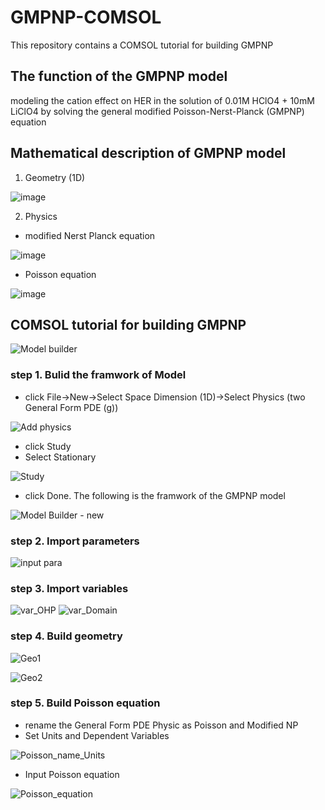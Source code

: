 # GMPNP-COMSOL

This repository contains a COMSOL tutorial for building GMPNP

## The function of the GMPNP model

modeling the cation effect on HER in the solution of 0.01M HClO4 + 10mM LiClO4  by solving the general modified Poisson-Nerst-Planck (GMPNP) equation

## Mathematical description of GMPNP model

1) Geometry (1D)

![image](https://user-images.githubusercontent.com/117021555/198882301-0a9a6ff0-23ae-4a97-acf3-f65a16cb90ba.png)


2) Physics


- modified Nerst Planck equation

![image](https://user-images.githubusercontent.com/117021555/198883265-1b86c98b-2969-429b-8087-7becb761bc1f.png)


- Poisson equation
 
![image](https://user-images.githubusercontent.com/117021555/198882973-dafb95fd-a0d9-4b9a-b3af-c83b18fed03f.png)



## COMSOL tutorial for building GMPNP


![Model builder](https://user-images.githubusercontent.com/117021555/200847887-9036ca52-2161-47f5-b8f8-61a80a19095f.png)

### step 1. Bulid the framwork of Model

- click File->New->Select Space Dimension (1D)->Select Physics (two General Form PDE (g))

![Add physics](https://user-images.githubusercontent.com/117021555/200848691-55a4db09-687e-47c6-9aad-8fd064c17669.png)

- click Study
- Select Stationary

![Study](https://user-images.githubusercontent.com/117021555/200849243-efe4d564-e4cc-4be6-81f0-2ddf61ca10a7.png)

- click Done. The following is the framwork of the GMPNP model

![Model Builder - new](https://user-images.githubusercontent.com/117021555/200849608-e266789e-59cb-4a44-b2ef-4225de20aa23.png)

### step 2. Import parameters

![input para](https://user-images.githubusercontent.com/117021555/200851487-93c60912-8f96-49a0-b3bd-4a9238457842.png)

### step 3. Import variables

![var_OHP](https://user-images.githubusercontent.com/117021555/200855128-9d09a78e-d395-464e-8ebc-69acb0d3b885.png)
![var_Domain](https://user-images.githubusercontent.com/117021555/200855172-8cc1a4c6-05f1-4968-8ba5-d77908658964.png)

### step 4. Build geometry

![Geo1](https://user-images.githubusercontent.com/117021555/200856283-20f42bec-310e-461c-b960-4cd09aa8c08d.png)

![Geo2](https://user-images.githubusercontent.com/117021555/200856827-0c24995f-c6b8-48b8-a926-0df17e6a1730.png)

### step 5. Build Poisson equation
- rename the General Form PDE Physic as Poisson and Modified NP
- Set Units and Dependent Variables

![Poisson_name_Units](https://user-images.githubusercontent.com/117021555/200858501-4889f85f-2706-424d-8385-ea04f8dae3e5.png)

- Input Poisson equation

![Poisson_equation](https://user-images.githubusercontent.com/117021555/200859099-c060066f-3468-4aec-adc4-21c2f4533dff.png)




